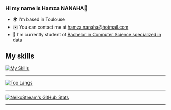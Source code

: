 <!--
**CaptainBoulbi/CaptainBoulbi** is a ✨ _special_ ✨ repository because its `README.md` (this file) appears on your GitHub profile.

Here are some ideas to get you started:

- 🔭 I’m currently working on ...
- 🌱 I’m currently learning ...
- 👯 I’m looking to collaborate on ...
- 🤔 I’m looking for help with ...
- 💬 Ask me about ...
- 📫 How to reach me: ...
- 😄 Pronouns: ...
- ⚡ Fun fact: ...
-->

### Hi my name is Hamza NANAHA👋

* 🌍  I'm based in Toulouse
* ✉️  You can contact me at [hamza.nanaha@hotmail.com](mailto:hamza.nanaha@hotmail.com)
* 🚀  I'm currently student of [Bachelor in Computer Science specialized in data](https://www.univ-tlse3.fr/but-specialite-informatique)

## My skills



[![My Skills](https://skillicons.dev/icons?i=js,html,css,wasm)](https://skillicons.dev)

---

[![Top Langs](https://github-readme-stats.vercel.app/api/top-langs/?username=Nirbose&theme=onedark)](https://github.com/anuraghazra/github-readme-stats)

---

<a href="https://github.com/NeikoStream">
  <img src="https://github-readme-stats.vercel.app/api?username=NeikoStream&theme=codeSTACKr&show_icons=true" alt="NeikoStream's GitHub Stats" />
</a>

---
